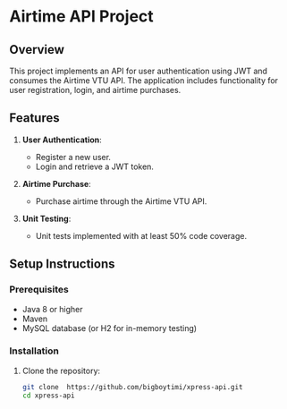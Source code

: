 # Airtime API Project

## Overview

This project implements an API for user authentication using JWT and consumes the Airtime VTU API. The application includes functionality for user registration, login, and airtime purchases.

## Features

1. **User Authentication**: 
   - Register a new user.
   - Login and retrieve a JWT token.

2. **Airtime Purchase**: 
   - Purchase airtime through the Airtime VTU API.

3. **Unit Testing**:
   - Unit tests implemented with at least 50% code coverage.

## Setup Instructions

### Prerequisites

- Java 8 or higher
- Maven
- MySQL database (or H2 for in-memory testing)

### Installation

1. Clone the repository:
   ```bash
   git clone  https://github.com/bigboytimi/xpress-api.git
   cd xpress-api
